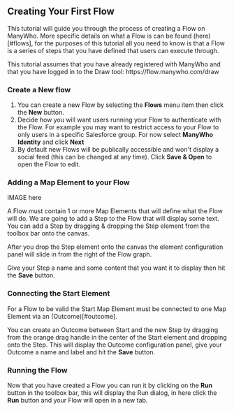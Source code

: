 ## Creating Your First Flow
This tutorial will guide you through the process of creating a Flow on ManyWho. More specific details on what a Flow is can be found (here)[#flows],
for the purposes of this tutorial all you need to know is that a Flow is a series of steps that you have defined that users can execute through.

<aside class="notice">
This tutorial assumes that you have already registered with ManyWho and that you have logged in to the Draw tool: https://flow.manywho.com/draw
</aside>

### Create a New flow
1. You can create a new Flow by selecting the **Flows** menu item then click the **New** button.
2. Decide how you will want users running your Flow to authenticate with the Flow. For example you may want to restrict access to your Flow to only users in a specific Salesforce group.
For now select **ManyWho Identity** and click **Next**
3. By default new Flows will be publically accessible and won't display a social feed (this can be changed at any time). Click **Save & Open** to open the Flow to edit.

### Adding a Map Element to your Flow

IMAGE here

A Flow must contain 1 or more Map Elements that will define what the Flow will do. We are going to add a Step to the Flow that will display some text. You can add a Step by dragging & dropping the Step element from the toolbox bar onto the canvas.

After you drop the Step element onto the canvas the element configuration panel will slide in from the right of the Flow graph.

Give your Step a name and some content that you want it to display then hit the **Save** button.

### Connecting the Start Element
For a Flow to be valid the Start Map Element must be connected to one Map Element via an (Outcome)[#outcome].

You can create an Outcome between Start and the new Step by dragging from the orange drag handle in the center of the Start element and dropping onto the Step. This will display the Outcome configuration panel, give your Outcome a name and label and hit the **Save** button.

### Running the Flow
Now that you have created a Flow you can run it by clicking on the **Run** button in the toolbox bar, this will display the Run dialog, in here click the **Run** button and your Flow will open in a new tab.
